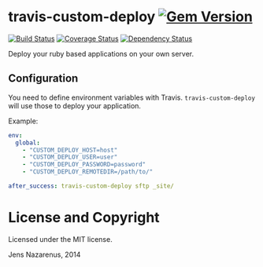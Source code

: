 travis-custom-deploy [![Gem Version](https://badge.fury.io/rb/travis-custom-deploy.png)](http://badge.fury.io/rb/travis-custom-deploy) 
====================
 [![Build Status](https://travis-ci.org/jens-na/travis-custom-deploy.png?branch=master)](https://travis-ci.org/jens-na/travis-custom-deploy) [![Coverage Status](https://coveralls.io/repos/jens-na/travis-custom-deploy/badge.png?branch=master)](https://coveralls.io/r/jens-na/travis-custom-deploy?branch=master)
 [![Dependency Status](https://gemnasium.com/jens-na/travis-custom-deploy.png)](https://gemnasium.com/jens-na/travis-custom-deploy)

Deploy your ruby based applications on your own server.

Configuration
-------------
You need to define environment variables with Travis. `travis-custom-deploy` will use those to 
deploy your application.

Example:
```yml
env:
  global:
    - "CUSTOM_DEPLOY_HOST=host"
    - "CUSTOM_DEPLOY_USER=user"
    - "CUSTOM_DEPLOY_PASSWORD=password"
    - "CUSTOM_DEPLOY_REMOTEDIR=/path/to/"

after_success: travis-custom-deploy sftp _site/
```
License and Copyright
=====================
Licensed under the MIT license. 

Jens Nazarenus, 2014
